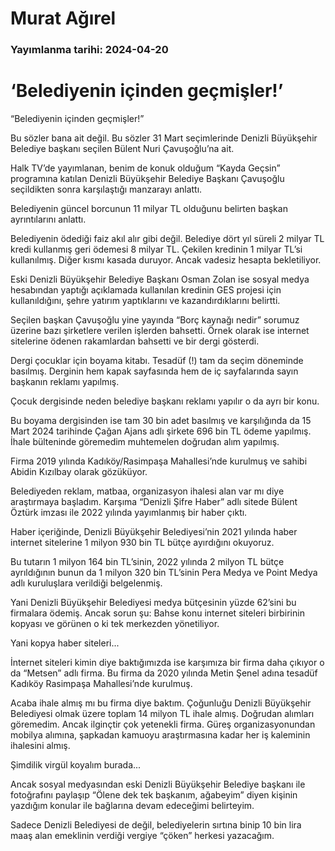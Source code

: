 # Murat Ağırel

### Yayımlanma tarihi: 2024-04-20

# ‘Belediyenin içinden geçmişler!’

“Belediyenin içinden geçmişler!”

Bu sözler bana ait değil. Bu sözler 31 Mart seçimlerinde Denizli Büyükşehir Belediye başkanı seçilen Bülent Nuri Çavuşoğlu’na ait.

Halk TV’de yayımlanan, benim de konuk olduğum “Kayda Geçsin” programına katılan Denizli Büyükşehir Belediye Başkanı Çavuşoğlu seçildikten sonra karşılaştığı manzarayı anlattı.

Belediyenin güncel borcunun 11 milyar TL olduğunu belirten başkan ayrıntılarını anlattı.

Belediyenin ödediği faiz akıl alır gibi değil. Belediye dört yıl süreli 2 milyar TL kredi kullanmış geri ödemesi 8 milyar TL. Çekilen kredinin 1 milyar TL’si kullanılmış. Diğer kısmı kasada duruyor. Ancak vadesiz hesapta bekletiliyor.

Eski Denizli Büyükşehir Belediye Başkanı Osman Zolan ise sosyal medya hesabından yaptığı açıklamada kullanılan kredinin GES projesi için kullanıldığını, şehre yatırım yaptıklarını ve kazandırdıklarını belirtti.

Seçilen başkan Çavuşoğlu yine yayında “Borç kaynağı nedir” sorumuz üzerine bazı şirketlere verilen işlerden bahsetti. Örnek olarak ise internet sitelerine ödenen rakamlardan bahsetti ve bir dergi gösterdi.

Dergi çocuklar için boyama kitabı. Tesadüf (!) tam da seçim döneminde basılmış. Derginin hem kapak sayfasında hem de iç sayfalarında sayın başkanın reklamı yapılmış.

Çocuk dergisinde neden belediye başkanı reklamı yapılır o da ayrı bir konu.

Bu boyama dergisinden ise tam 30 bin adet basılmış ve karşılığında da 15 Mart 2024 tarihinde Çağan Ajans adlı şirkete 696 bin TL ödeme yapılmış. İhale bülteninde göremedim muhtemelen doğrudan alım yapılmış.

Firma 2019 yılında Kadıköy/Rasimpaşa Mahallesi’nde kurulmuş ve sahibi Abidin Kızılbay olarak gözüküyor.

Belediyeden reklam, matbaa, organizasyon ihalesi alan var mı diye araştırmaya başladım. Karşıma “Denizli Şifre Haber” adlı sitede Bülent Öztürk imzası ile 2022 yılında yayımlanmış bir haber çıktı.

Haber içeriğinde, Denizli Büyükşehir Belediyesi’nin 2021 yılında haber internet sitelerine 1 milyon 930 bin TL bütçe ayırdığını okuyoruz.

Bu tutarın 1 milyon 164 bin TL’sinin, 2022 yılında 2 milyon TL bütçe ayrıldığının bunun da 1 milyon 320 bin TL’sinin Pera Medya ve Point Medya adlı kuruluşlara verildiği belgelenmiş.

Yani Denizli Büyükşehir Belediyesi medya bütçesinin yüzde 62’sini bu firmalara ödemiş. Ancak sorun şu: Bahse konu internet siteleri birbirinin kopyası ve görünen o ki tek merkezden yönetiliyor.

Yani kopya haber siteleri...

İnternet siteleri kimin diye baktığımızda ise karşımıza bir firma daha çıkıyor o da “Metsen” adlı firma. Bu firma da 2020 yılında Metin Şenel adına tesadüf Kadıköy Rasimpaşa Mahallesi’nde kurulmuş.

Acaba ihale almış mı bu firma diye baktım. Çoğunluğu Denizli Büyükşehir Belediyesi olmak üzere toplam 14 milyon TL ihale almış. Doğrudan alımları göremedim. Ancak ilginçtir çok yetenekli firma. Güreş organizasyonundan mobilya alımına, şapkadan kamuoyu araştırmasına kadar her iş kaleminin ihalesini almış.

Şimdilik virgül koyalım burada...

Ancak sosyal medyasından eski Denizli Büyükşehir Belediye başkanı ile fotoğrafını paylaşıp “Ölene dek tek başkanım, ağabeyim” diyen kişinin yazdığım konular ile bağlarına devam edeceğimi belirteyim.

Sadece Denizli Belediyesi de değil, belediyelerin sırtına binip 10 bin lira maaş alan emeklinin verdiği vergiye “çöken” herkesi yazacağım.

